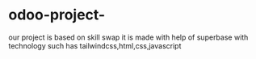 # odoo-project-
our project is based on skill swap
it is made with help of superbase 
with technology such has tailwindcss,html,css,javascript
